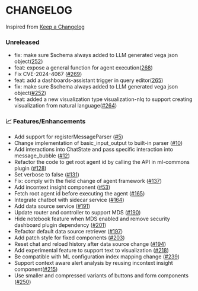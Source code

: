 # CHANGELOG

Inspired from [Keep a Changelog](https://keepachangelog.com/en/1.0.0/)

### Unreleased
- fix: make sure $schema always added to LLM generated vega json object([252](https://github.com/opensearch-project/dashboards-assistant/pull/252))
- feat: expose a general function for agent execution([268](https://github.com/opensearch-project/dashboards-assistant/pull/268))
- Fix CVE-2024-4067 ([#269](https://github.com/opensearch-project/dashboards-assistant/pull/269))
- feat: add a dashboards-assistant trigger in query editor([265](https://github.com/opensearch-project/dashboards-assistant/pull/265))
- fix: make sure $schema always added to LLM generated vega json object([#252](https://github.com/opensearch-project/dashboards-assistant/pull/252))
- feat: added a new visualization type visualization-nlq to support creating visualization from natural language([#264](https://github.com/opensearch-project/dashboards-assistant/pull/264))

### 📈 Features/Enhancements

- Add support for registerMessageParser ([#5](https://github.com/opensearch-project/dashboards-assistant/pull/5))
- Change implementation of basic_input_output to built-in parser ([#10](https://github.com/opensearch-project/dashboards-assistant/pull/10))
- Add interactions into ChatState and pass specific interaction into message_bubble ([#12](https://github.com/opensearch-project/dashboards-assistant/pull/12))
- Refactor the code to get root agent id by calling the API in ml-commons plugin ([#128](https://github.com/opensearch-project/dashboards-assistant/pull/128))
- Set verbose to false ([#131](https://github.com/opensearch-project/dashboards-assistant/pull/131))
- Fix: comply with the field change of agent framework ([#137](https://github.com/opensearch-project/dashboards-assistant/pull/137))
- Add incontext insight component ([#53](https://github.com/opensearch-project/dashboards-assistant/pull/53))
- Fetch root agent id before executing the agent ([#165](https://github.com/opensearch-project/dashboards-assistant/pull/165))
- Integrate chatbot with sidecar service ([#164](https://github.com/opensearch-project/dashboards-assistant/pull/164))
- Add data source service ([#191](https://github.com/opensearch-project/dashboards-assistant/pull/191))
- Update router and controller to support MDS ([#190](https://github.com/opensearch-project/dashboards-assistant/pull/190))
- Hide notebook feature when MDS enabled and remove security dashboard plugin dependency ([#201](https://github.com/opensearch-project/dashboards-assistant/pull/201))
- Refactor default data source retriever ([#197](https://github.com/opensearch-project/dashboards-assistant/pull/197))
- Add patch style for fixed components ([#203](https://github.com/opensearch-project/dashboards-assistant/pull/203))
- Reset chat and reload history after data source change ([#194](https://github.com/opensearch-project/dashboards-assistant/pull/194))
- Add experimental feature to support text to visualization ([#218](https://github.com/opensearch-project/dashboards-assistant/pull/218))
- Be compatible with ML configuration index mapping change ([#239](https://github.com/opensearch-project/dashboards-assistant/pull/239))
- Support context aware alert analysis by reusing incontext insight component([#215](https://github.com/opensearch-project/dashboards-assistant/pull/215))
- Use smaller and compressed variants of buttons and form components ([#250](https://github.com/opensearch-project/dashboards-assistant/pull/250))